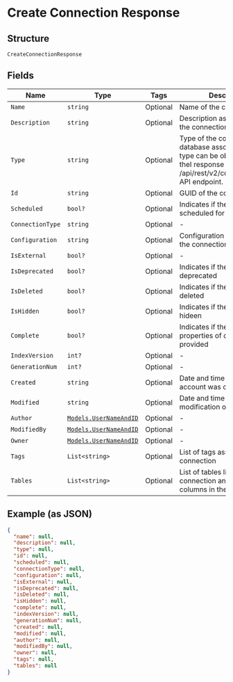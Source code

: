 
# Create Connection Response

## Structure

`CreateConnectionResponse`

## Fields

| Name | Type | Tags | Description |
|  --- | --- | --- | --- |
| `Name` | `string` | Optional | Name of the connection |
| `Description` | `string` | Optional | Description associated with the connection |
| `Type` | `string` | Optional | Type of the connection. The database associated with this type can be obtained from theI response returned by the /api/rest/v2/connection/types API endpoint. |
| `Id` | `string` | Optional | GUID of the connection |
| `Scheduled` | `bool?` | Optional | Indicates if the data sync is scheduled for this connection |
| `ConnectionType` | `string` | Optional | - |
| `Configuration` | `string` | Optional | Configuration properties of the connection |
| `IsExternal` | `bool?` | Optional | - |
| `IsDeprecated` | `bool?` | Optional | Indicates if the connection is deprecated |
| `IsDeleted` | `bool?` | Optional | Indicates if the connection is deleted |
| `IsHidden` | `bool?` | Optional | Indicates if the connection is hideen |
| `Complete` | `bool?` | Optional | Indicates if the all the properties of connection is provided |
| `IndexVersion` | `int?` | Optional | - |
| `GenerationNum` | `int?` | Optional | - |
| `Created` | `string` | Optional | Date and time when user account was created |
| `Modified` | `string` | Optional | Date and time of last modification of user account |
| `Author` | [`Models.UserNameAndID`](/doc/models/user-name-and-id.md) | Optional | - |
| `ModifiedBy` | [`Models.UserNameAndID`](/doc/models/user-name-and-id.md) | Optional | - |
| `Owner` | [`Models.UserNameAndID`](/doc/models/user-name-and-id.md) | Optional | - |
| `Tags` | `List<string>` | Optional | List of tags assigned to the connection |
| `Tables` | `List<string>` | Optional | List of tables linked to this connection and details of the columns in the table |

## Example (as JSON)

```json
{
  "name": null,
  "description": null,
  "type": null,
  "id": null,
  "scheduled": null,
  "connectionType": null,
  "configuration": null,
  "isExternal": null,
  "isDeprecated": null,
  "isDeleted": null,
  "isHidden": null,
  "complete": null,
  "indexVersion": null,
  "generationNum": null,
  "created": null,
  "modified": null,
  "author": null,
  "modifiedBy": null,
  "owner": null,
  "tags": null,
  "tables": null
}
```

